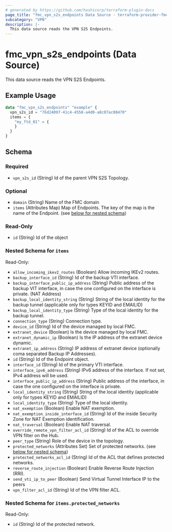 ```yaml
---
# generated by https://github.com/hashicorp/terraform-plugin-docs
page_title: "fmc_vpn_s2s_endpoints Data Source - terraform-provider-fmc"
subcategory: "VPN"
description: |-
  This data source reads the VPN S2S Endpoints.
---
```


# fmc_vpn_s2s_endpoints (Data Source)

This data source reads the VPN S2S Endpoints.

## Example Usage

```terraform
data "fmc_vpn_s2s_endpoints" "example" {
  vpn_s2s_id = "76d24097-41c4-4558-a4d0-a8c07ac08470"
  items = {
    "my_ftd_01" = {
    }
  }
}
```

<!-- schema generated by tfplugindocs -->
## Schema

### Required

- `vpn_s2s_id` (String) Id of the parent VPN S2S Topology.

### Optional

- `domain` (String) Name of the FMC domain
- `items` (Attributes Map) Map of Endpoints. The key of the map is the name of the Endpoint. (see [below for nested schema](#nestedatt--items))

### Read-Only

- `id` (String) Id of the object

<a id="nestedatt--items"></a>
### Nested Schema for `items`

Read-Only:

- `allow_incoming_ikev2_routes` (Boolean) Allow incoming IKEv2 routes.
- `backup_interface_id` (String) Id of the backup VTI interface.
- `backup_interface_public_ip_address` (String) Public address of the backup VIT interface, in case the one configured on the interface is private. (NAT Address)
- `backup_local_identity_string` (String) String of the local identity for the backup tunnel (applicable only for types KEYID and EMAILID)
- `backup_local_identity_type` (String) Type of the local identity for the backup tunnel.
- `connection_type` (String) Connection type.
- `device_id` (String) Id of the device managed by local FMC.
- `extranet_device` (Boolean) Is the device managed by local FMC.
- `extranet_dynamic_ip` (Boolean) Is the IP address of the extranet device dynamic.
- `extranet_ip_address` (String) IP address of extranet device (optionally coma separated Backup IP Addresses).
- `id` (String) Id of the Endpoint object.
- `interface_id` (String) Id of the primary VTI interface.
- `interface_ipv6_address` (String) IPv6 address of the interface. If not set, IPv4 address will be used.
- `interface_public_ip_address` (String) Public address of the interface, in case the one configured on the interface is private.
- `local_identity_string` (String) String of the local identity (applicable only for types KEYID and EMAILID)
- `local_identity_type` (String) Type of the local identity.
- `nat_exemption` (Boolean) Enable NAT exemption.
- `nat_exemption_inside_interface_id` (String) Id of the inside Security Zone for NAT Exemption identification.
- `nat_traversal` (Boolean) Enable NAT traversal.
- `override_remote_vpn_filter_acl_id` (String) Id of the ACL to override VPN filter on the Hub.
- `peer_type` (String) Role of the device in the topology.
- `protected_networks` (Attributes Set) Set of protected networks. (see [below for nested schema](#nestedatt--items--protected_networks))
- `protected_networks_acl_id` (String) Id of the ACL that defines protected networks.
- `reverse_route_injection` (Boolean) Enable Reverse Route Injection (RRI).
- `send_vti_ip_to_peer` (Boolean) Send Virtual Tunnel Interface IP to the peers
- `vpn_filter_acl_id` (String) Id of the VPN filter ACL.

<a id="nestedatt--items--protected_networks"></a>
### Nested Schema for `items.protected_networks`

Read-Only:

- `id` (String) Id of the protected network.
